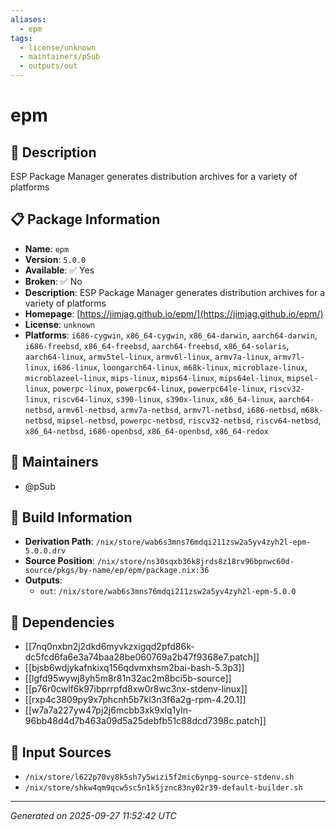 ```yaml
---
aliases:
  - epm
tags:
  - license/unknown
  - maintainers/pSub
  - outputs/out
---
```


# epm

## 📝 Description

ESP Package Manager generates distribution archives for a variety of platforms

## 📋 Package Information

- **Name**: `epm`
- **Version**: `5.0.0`
- **Available**: ✅ Yes
- **Broken**: ✅ No
- **Description**: ESP Package Manager generates distribution archives for a variety of platforms
- **Homepage**: [https://jimjag.github.io/epm/](https://jimjag.github.io/epm/)
- **License**: `unknown`
- **Platforms**: `i686-cygwin`, `x86_64-cygwin`, `x86_64-darwin`, `aarch64-darwin`, `i686-freebsd`, `x86_64-freebsd`, `aarch64-freebsd`, `x86_64-solaris`, `aarch64-linux`, `armv5tel-linux`, `armv6l-linux`, `armv7a-linux`, `armv7l-linux`, `i686-linux`, `loongarch64-linux`, `m68k-linux`, `microblaze-linux`, `microblazeel-linux`, `mips-linux`, `mips64-linux`, `mips64el-linux`, `mipsel-linux`, `powerpc-linux`, `powerpc64-linux`, `powerpc64le-linux`, `riscv32-linux`, `riscv64-linux`, `s390-linux`, `s390x-linux`, `x86_64-linux`, `aarch64-netbsd`, `armv6l-netbsd`, `armv7a-netbsd`, `armv7l-netbsd`, `i686-netbsd`, `m68k-netbsd`, `mipsel-netbsd`, `powerpc-netbsd`, `riscv32-netbsd`, `riscv64-netbsd`, `x86_64-netbsd`, `i686-openbsd`, `x86_64-openbsd`, `x86_64-redox`
## 👥 Maintainers

- @pSub


## 🔧 Build Information

- **Derivation Path**: `/nix/store/wab6s3mns76mdqi211zsw2a5yv4zyh2l-epm-5.0.0.drv`
- **Source Position**: `/nix/store/ns30sqxb36k8jrds8z18rv96bpnwc60d-source/pkgs/by-name/ep/epm/package.nix:36`
- **Outputs**:
  - `out`:  `/nix/store/wab6s3mns76mdqi211zsw2a5yv4zyh2l-epm-5.0.0`

## 🔗 Dependencies

- [[7nq0nxbn2j2dkd6myvkzxigqd2pfd86k-dc5fcd6fa6e3a74baa28be060769a2b47f9368e7.patch]]
- [[bjsb6wdjykafnkixq156qdvmxhsm2bai-bash-5.3p3]]
- [[lgfd95wywj8yh5m8r81n32ac2m8bci5b-source]]
- [[p76r0cwlf6k97ibprrpfd8xw0r8wc3nx-stdenv-linux]]
- [[rxp4c3809py9x7phcnh5b7kl3n3f6a2g-rpm-4.20.1]]
- [[w7a7a227yw47pj2j6mcbb3xk9xlq1yln-96bb48d4d7b463a09d5a25debfb51c88dcd7398c.patch]]

## 📁 Input Sources

- `/nix/store/l622p70vy8k5sh7y5wizi5f2mic6ynpg-source-stdenv.sh`
- `/nix/store/shkw4qm9qcw5sc5n1k5jznc83ny02r39-default-builder.sh`

---
*Generated on 2025-09-27 11:52:42 UTC*
